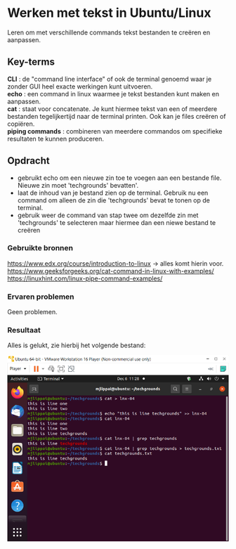 # Werken met tekst in Ubuntu/Linux
Leren om met verschillende commands tekst bestanden te creëren en aanpassen.

## Key-terms
**CLI** : de "command line interface" of ook de terminal genoemd waar je zonder GUI heel exacte werkingen kunt uitvoeren.  
**echo** : een command in linux waarmee je tekst bestanden kunt maken en aanpassen.  
**cat** : staat voor concatenate. Je kunt hiermee tekst van een of meerdere bestanden tegelijkertijd naar de terminal printen. Ook kan je files creëren of copiëren.  
**piping commands** : combineren van meerdere commandos om specifieke resultaten te kunnen produceren.  

## Opdracht
- gebruikt echo om een nieuwe zin toe te voegen aan een bestande file. Nieuwe zin moet 'techgrounds' bevatten'.
- laat de inhoud van je bestand zien op de terminal. Gebruik nu een command om alleen de zin die 'techgrounds' bevat te tonen op de terminal.
- gebruik weer de command van stap twee om dezelfde zin met 'techgrounds' te selecteren maar hiermee dan een niewe bestand te creëren

### Gebruikte bronnen
https://www.edx.org/course/introduction-to-linux -> alles komt hierin voor.   
https://www.geeksforgeeks.org/cat-command-in-linux-with-examples/  
https://linuxhint.com/linux-pipe-command-examples/

### Ervaren problemen
Geen problemen.

### Resultaat
Alles is gelukt, zie hierbij het volgende bestand: 

![Workingwithtext](../00_includes/lnx-04.png)
